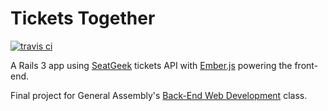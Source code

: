 # Tickets Together

[![travis ci](https://travis-ci.org/cbosco/tickets-together.svg?branch=master)](https://travis-ci.org/cbosco/tickets-together)

A Rails 3 app using [SeatGeek](https://seatgeek.com/) tickets API with [Ember.js](http://emberjs.com/) powering the front-end.

Final project for General Assembly's [Back-End Web Development](https://generalassemb.ly/education/back-end-web-development) class.